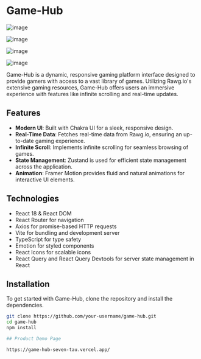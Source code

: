 # Game-Hub

![image](https://github.com/darecallad/game-hub/assets/27443134/31963712-0db1-4dab-86a6-4f909045a0d5)

![image](https://github.com/darecallad/game-hub/assets/27443134/4a203060-a521-4c3b-a5fc-da65985a27d3)

![image](https://github.com/darecallad/game-hub/assets/27443134/bf15eeff-9334-4022-aa9c-21e125f0cd50)

![image](https://github.com/darecallad/game-hub/assets/27443134/b9f77f52-b7e5-4355-8a10-f62e702dd42b)

Game-Hub is a dynamic, responsive gaming platform interface designed to provide gamers with access to a vast library of games. Utilizing Rawg.io's extensive gaming resources, Game-Hub offers users an immersive experience with features like infinite scrolling and real-time updates.

## Features

- **Modern UI**: Built with Chakra UI for a sleek, responsive design.
- **Real-Time Data**: Fetches real-time data from Rawg.io, ensuring an up-to-date gaming experience.
- **Infinite Scroll**: Implements infinite scrolling for seamless browsing of games.
- **State Management**: Zustand is used for efficient state management across the application.
- **Animation**: Framer Motion provides fluid and natural animations for interactive UI elements.

## Technologies

- React 18 & React DOM
- React Router for navigation
- Axios for promise-based HTTP requests
- Vite for bundling and development server
- TypeScript for type safety
- Emotion for styled components
- React Icons for scalable icons
- React Query and React Query Devtools for server state management in React

## Installation

To get started with Game-Hub, clone the repository and install the dependencies.

```bash
git clone https://github.com/your-username/game-hub.git
cd game-hub
npm install

## Product Demo Page

https://game-hub-seven-tau.vercel.app/
